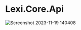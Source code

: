# Lexi.Core.Api
![Screenshot 2023-11-19 140408](https://github.com/Tarteeb-Team/Lexi.Core/assets/75416890/42eecb8a-81fb-4b13-9398-bfaa95aa05ac)
